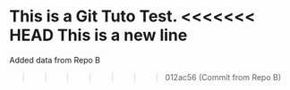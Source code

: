 
This is a Git Tuto Test.
<<<<<<< HEAD
This is a new line
=======

Added data from Repo B
>>>>>>> 012ac56 (Commit from Repo B)
